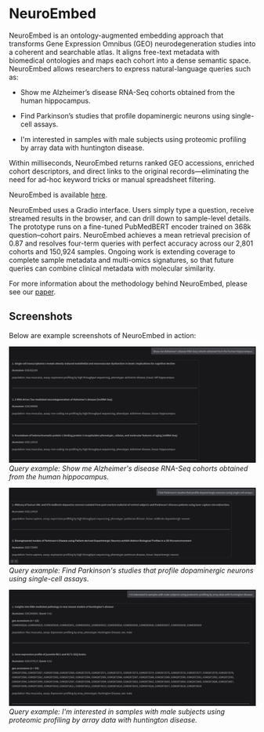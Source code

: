 # NeuroEmbed

NeuroEmbed is an ontology-augmented embedding approach that transforms Gene Expression Omnibus (GEO) neurodegeneration studies into a coherent and searchable atlas. It aligns free-text metadata with biomedical ontologies and maps each cohort into a dense semantic space. NeuroEmbed allows researchers to express natural-language queries such as:

- Show me Alzheimer’s disease RNA-Seq cohorts obtained from the human hippocampus.

- Find Parkinson’s studies that profile dopaminergic neurons using single-cell assays.

- I'm interested in samples with male subjects using proteomic profiling by array data with huntington disease.

Within milliseconds, NeuroEmbed returns ranked GEO accessions, enriched cohort descriptors, and direct links to the original records—eliminating the need for ad-hoc keyword tricks or manual spreadsheet filtering.

NeuroEmbed is available [here](https://8f23-155-54-95-169.ngrok-free.app).

NeuroEmbed uses a Gradio interface. Users simply type a question, receive streamed results in the browser, and can drill down to sample-level details. The prototype runs on a fine-tuned PubMedBERT encoder trained on 368k question–cohort pairs. NeuroEmbed achieves a mean retrieval precision of 0.87 and resolves four-term queries with perfect accuracy across our 2,801 cohorts and 150,924 samples. Ongoing work is extending coverage to complete sample metadata and multi-omics signatures, so that future queries can combine clinical metadata with molecular similarity.

For more information about the methodology behind NeuroEmbed, please see our [paper](https://arxiv.org/abs/2506.13467).

## Screenshots

Below are example screenshots of NeuroEmbed in action:

![Query example](assets/example_query_0.png)  
*Query example: Show me Alzheimer's disease RNA-Seq cohorts obtained from the human hippocampus.*

![Query example](assets/example_query_1.png)  
*Query example: Find Parkinson's studies that profile dopaminergic neurons using single-cell assays.*

![Query example](assets/example_query_2.png)  
*Query example: I'm interested in samples with male subjects using proteomic profiling by array data with huntington disease.*